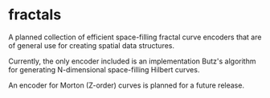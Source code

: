 # fractals
A planned collection of efficient space-filling fractal curve encoders that are of general use for creating spatial data structures.

Currently, the only encoder included is an implementation Butz's algorithm for generating N-dimensional space-filling Hilbert curves.

An encoder for Morton (Z-order) curves is planned for a future release.
